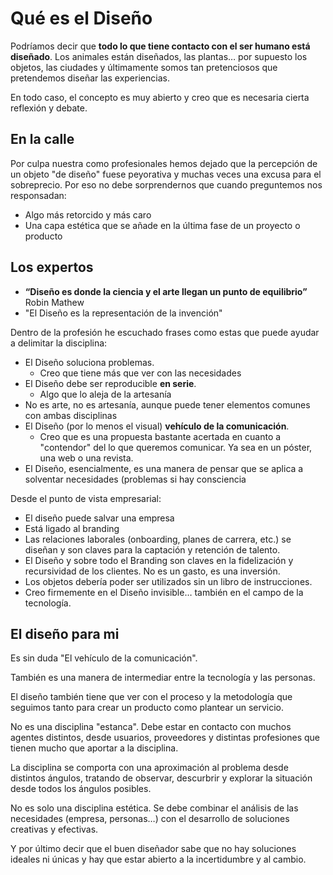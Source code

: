 # Qué es el Diseño

Podríamos decir que **todo lo que tiene contacto con el ser humano está diseñado**. Los animales están diseñados, las plantas… por supuesto los objetos, las ciudades y últimamente somos tan pretenciosos que pretendemos diseñar las experiencias.

En todo caso, el concepto es muy abierto y creo que es necesaria cierta reflexión y debate.

## En la calle

‌Por culpa nuestra como profesionales hemos dejado que la percepción de un objeto "de diseño" fuese peyorativa y muchas veces una excusa para el sobreprecio. Por eso no debe sorprendernos que cuando preguntemos nos responsadan:

* Algo más retorcido y más caro
* Una capa estética que se añade en la última fase de un proyecto o producto

## ‌Los expertos

* **“Diseño es donde la ciencia y el arte llegan un punto de equilibrio”** Robin Mathew
* "El Diseño es la representación de la invención"

Dentro de la profesión he escuchado frases como estas que puede ayudar a delimitar la disciplina:

* El Diseño soluciona problemas.
  * Creo que tiene más que ver con las necesidades
* El Diseño debe ser reproducible **en serie**.
  * Algo que lo aleja de la artesanía
* No es arte, no es artesanía, aunque puede tener elementos comunes con ambas disciplinas
* El Diseño \(por lo menos el visual\) **vehículo de la comunicación**.
  * Creo que es una propuesta bastante acertada en cuanto a "contendor" del lo que queremos comunicar. Ya sea en un póster, una web o una revista.
* El Diseño, esencialmente, es una manera de pensar que se aplica a solventar necesidades \(problemas si hay consciencia

‌Desde el punto de vista empresarial:

* El diseño puede salvar una empresa
* Está ligado al branding
* Las relaciones laborales \(onboarding, planes de carrera, etc.\) se diseñan y son claves para la captación y retención de talento.
* El Diseño y sobre todo el Branding son claves en la fidelización y recursividad de los clientes. No es un gasto, es una inversión.
* Los objetos debería poder ser utilizados sin un libro de instrucciones.
* Creo firmemente en el Diseño invisible… también en el campo de la tecnología.

## El diseño para mi

‌Es sin duda "El vehículo de la comunicación". 

También es una manera de intermediar entre la tecnología y las personas.

El diseño también tiene que ver con el proceso y la metodología que seguimos tanto para crear un producto como plantear un servicio.

No es una disciplina "estanca". Debe estar en contacto con muchos agentes distintos, desde usuarios, proveedores y distintas profesiones que tienen mucho que aportar a la disciplina.

La disciplina se comporta con una aproximación al problema desde distintos ángulos, tratando de observar, descurbrir y explorar la situación desde todos los ángulos posibles.

No es solo una disciplina estética. Se debe combinar el análisis de las necesidades \(empresa, personas…\) con el desarrollo de soluciones creativas y efectivas.

Y por último decir que el buen diseñador sabe que no hay soluciones ideales ni únicas y hay que estar abierto a la incertidumbre y al cambio.

